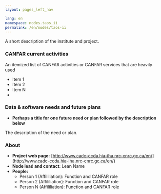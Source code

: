```yaml
---
layout: pages_left_nav

lang: en
namespace: nodes.taos_ii
permalink: /en/nodes/taos-ii
---
```


<!-- Content start -->

A short description of the institute and project.



### CANFAR current activities

An itemized list of CANFAR activities or  CANFAR services that are heavily used


* Item 1
* Item 2
* Item N
*

### Data & software needs and future plans

* **Perhaps a title for one future need or plan followed by the description below**

The description of the need or plan.

### About

* **Project web page:** [http://www.cadc-ccda.hia-iha.nrc-cnrc.gc.ca/en/](http://www.cadc-ccda.hia-iha.nrc-cnrc.gc.ca/en/)
* **Node lead and contact:** Lean Name
* **People:**
  * Person 1 (Affililiation): Function and CANFAR role
  * Person 2 (Affililiation): Function and CANFAR role
  * Person N (Affililiation): Function and CANFAR role




<!-- Content end -->

